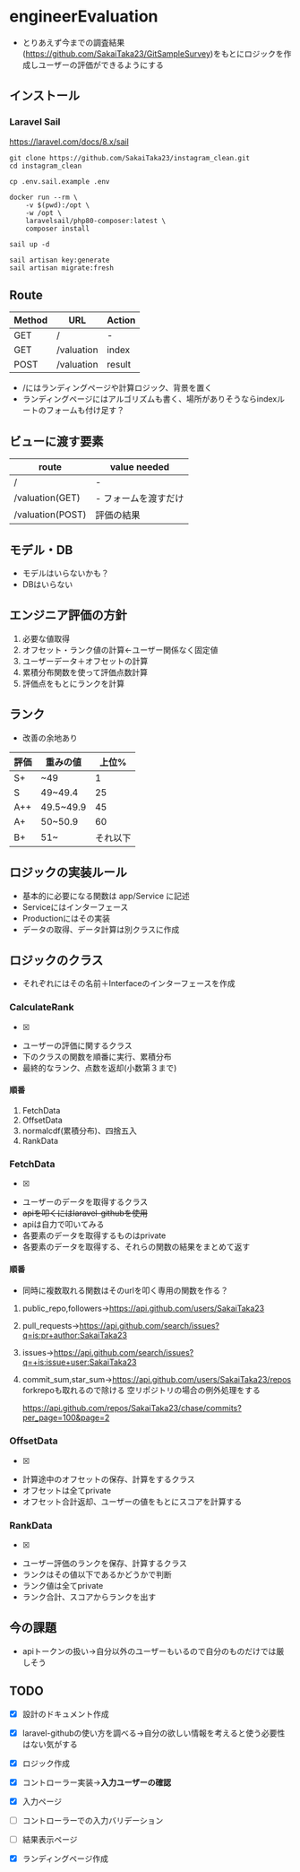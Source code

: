 # engineerEvaluation



* とりあえず今までの調査結果(https://github.com/SakaiTaka23/GitSampleSurvey)をもとにロジックを作成しユーザーの評価ができるようにする



## インストール

### Laravel Sail

https://laravel.com/docs/8.x/sail
```shell
git clone https://github.com/SakaiTaka23/instagram_clean.git
cd instagram_clean

cp .env.sail.example .env

docker run --rm \
    -v $(pwd):/opt \
    -w /opt \
    laravelsail/php80-composer:latest \
    composer install

sail up -d

sail artisan key:generate
sail artisan migrate:fresh
```



## Route

| Method | URL        | Action |
| ------ | ---------- | ------ |
| GET    | /          | -      |
| GET    | /valuation | index  |
| POST   | /valuation | result |

* /にはランディングページや計算ロジック、背景を置く
* ランディングページにはアルゴリズムも書く、場所がありそうならindexルートのフォームも付け足す？



## ビューに渡す要素

| route            | value needed         |
| ---------------- | -------------------- |
| /                | -                    |
| /valuation(GET)  | - フォームを渡すだけ |
| /valuation(POST) | 評価の結果           |



## モデル・DB

* モデルはいらないかも？
* DBはいらない




## エンジニア評価の方針

1. 必要な値取得
2. オフセット・ランク値の計算←ユーザー関係なく固定値
3. ユーザーデータ＋オフセットの計算
4. 累積分布関数を使って評価点数計算
5. 評価点をもとにランクを計算



## ランク

* 改善の余地あり

| 評価 | 重みの値  | 上位%    |
| ---- | --------- | -------- |
| S+   | ~49       | 1        |
| S    | 49~49.4   | 25       |
| A++  | 49.5~49.9 | 45       |
| A+   | 50~50.9   | 60       |
| B+   | 51~       | それ以下 |



## ロジックの実装ルール

* 基本的に必要になる関数は app/Service に記述
* Serviceにはインターフェース
* Productionにはその実装
* データの取得、データ計算は別クラスに作成



## ロジックのクラス

* それぞれにはその名前＋Interfaceのインターフェースを作成

### CalculateRank
* [x] 
* ユーザーの評価に関するクラス
* 下のクラスの関数を順番に実行、累積分布
* 最終的なランク、点数を返却(小数第３まで)

#### 順番

1. FetchData
2. OffsetData
3. normalcdf(累積分布)、四捨五入
4. RankData

### FetchData
* [x] 
* ユーザーのデータを取得するクラス
* ~~apiを叩くにはlaravel-githubを使用~~
* apiは自力で叩いてみる
* 各要素のデータを取得するものはprivate
* 各要素のデータを取得する、それらの関数の結果をまとめて返す

#### 順番

* 同時に複数取れる関数はそのurlを叩く専用の関数を作る？

1. public_repo,followers→https://api.github.com/users/SakaiTaka23

2. pull_requests→https://api.github.com/search/issues?q=is:pr+author:SakaiTaka23

3. issues→https://api.github.com/search/issues?q=+is:issue+user:SakaiTaka23

4. commit_sum,star_sum→https://api.github.com/users/SakaiTaka23/repos forkrepoも取れるので除ける 空リポジトリの場合の例外処理をする

   https://api.github.com/repos/SakaiTaka23/chase/commits?per_page=100&page=2

### OffsetData
* [x] 
* 計算途中のオフセットの保存、計算をするクラス
* オフセットは全てprivate
* オフセット合計返却、ユーザーの値をもとにスコアを計算する
### RankData
* [x] 
* ユーザー評価のランクを保存、計算するクラス
* ランクはその値以下であるかどうかで判断
* ランク値は全てprivate
* ランク合計、スコアからランクを出す




## 今の課題

* apiトークンの扱い→自分以外のユーザーもいるので自分のものだけでは厳しそう



## TODO

* [x]  設計のドキュメント作成
* [x]  laravel-githubの使い方を調べる→自分の欲しい情報を考えると使う必要性はない気がする
* [x] ロジック作成
* [x] コントローラー実装→**入力ユーザーの確認**
* [x] 入力ページ
* [ ] コントローラーでの入力バリデーション
* [ ] 結果表示ページ
* [x] ランディングページ作成

